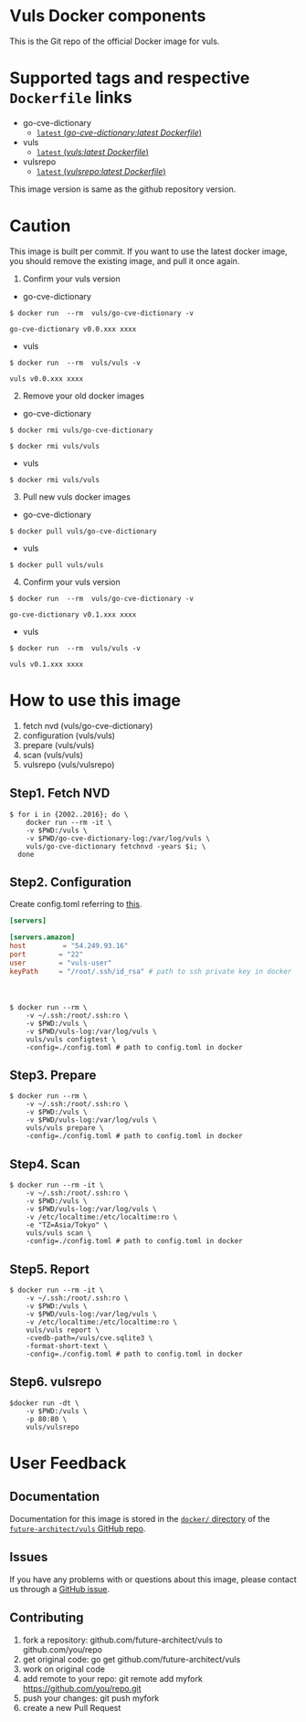 # Vuls Docker components

This is the Git repo of the official Docker image for vuls.

# Supported tags and respective `Dockerfile` links

- go-cve-dictionary
  - [`latest` (*go-cve-dictionary:latest Dockerfile*)]()
- vuls
  - [`latest` (*vuls:latest Dockerfile*)]()
- vulsrepo
  - [`latest` (*vulsrepo:latest Dockerfile*)]()

This image version is same as the github repository version.

# Caution

This image is built per commit.
If you want to use the latest docker image, you should remove the existing image, and pull it once again.

1. Confirm your vuls version

- go-cve-dictionary

```console
$ docker run  --rm  vuls/go-cve-dictionary -v

go-cve-dictionary v0.0.xxx xxxx
```

- vuls

```console
$ docker run  --rm  vuls/vuls -v

vuls v0.0.xxx xxxx
```

2. Remove your old docker images

- go-cve-dictionary

```
$ docker rmi vuls/go-cve-dictionary
```

```
$ docker rmi vuls/vuls
```

- vuls

```
$ docker rmi vuls/vuls
```

3. Pull new vuls docker images

- go-cve-dictionary

```
$ docker pull vuls/go-cve-dictionary
```

- vuls

```
$ docker pull vuls/vuls
```

4. Confirm your vuls version

```console
$ docker run  --rm  vuls/go-cve-dictionary -v

go-cve-dictionary v0.1.xxx xxxx
```

- vuls

```console
$ docker run  --rm  vuls/vuls -v

vuls v0.1.xxx xxxx
```


# How to use this image

1. fetch nvd (vuls/go-cve-dictionary)
1. configuration (vuls/vuls)
1. prepare (vuls/vuls)
1. scan (vuls/vuls)
1. vulsrepo (vuls/vulsrepo)

## Step1. Fetch NVD

```console
$ for i in {2002..2016}; do \
    docker run --rm -it \
    -v $PWD:/vuls \
    -v $PWD/go-cve-dictionary-log:/var/log/vuls \
    vuls/go-cve-dictionary fetchnvd -years $i; \
  done
```

## Step2. Configuration

Create config.toml referring to [this](https://github.com/future-architect/vuls#configuration).

```toml
[servers]

[servers.amazon]
host         = "54.249.93.16"
port        = "22"
user        = "vuls-user"
keyPath     = "/root/.ssh/id_rsa" # path to ssh private key in docker
```
　

```console
$ docker run --rm \
    -v ~/.ssh:/root/.ssh:ro \
    -v $PWD:/vuls \
    -v $PWD/vuls-log:/var/log/vuls \
    vuls/vuls configtest \
    -config=./config.toml # path to config.toml in docker
```

## Step3. Prepare

```console
$ docker run --rm \
    -v ~/.ssh:/root/.ssh:ro \
    -v $PWD:/vuls \
    -v $PWD/vuls-log:/var/log/vuls \
    vuls/vuls prepare \
    -config=./config.toml # path to config.toml in docker
```

## Step4. Scan

```console
$ docker run --rm -it \
    -v ~/.ssh:/root/.ssh:ro \
    -v $PWD:/vuls \
    -v $PWD/vuls-log:/var/log/vuls \
    -v /etc/localtime:/etc/localtime:ro \
    -e "TZ=Asia/Tokyo" \
    vuls/vuls scan \
    -config=./config.toml # path to config.toml in docker
```

## Step5. Report

```console
$ docker run --rm -it \
    -v ~/.ssh:/root/.ssh:ro \
    -v $PWD:/vuls \
    -v $PWD/vuls-log:/var/log/vuls \
    -v /etc/localtime:/etc/localtime:ro \
    vuls/vuls report \
    -cvedb-path=/vuls/cve.sqlite3 \
    -format-short-text \
    -config=./config.toml # path to config.toml in docker
```

## Step6. vulsrepo

```console
$docker run -dt \
    -v $PWD:/vuls \
    -p 80:80 \
    vuls/vulsrepo
```

# User Feedback

## Documentation

Documentation for this image is stored in the [`docker/` directory]() of the [`future-architect/vuls` GitHub repo](https://github.com/future-architect/vuls). 

## Issues

If you have any problems with or questions about this image, please contact us through a [GitHub issue](https://github.com/future-architect/vuls/issues). 

## Contributing

1. fork a repository: github.com/future-architect/vuls to github.com/you/repo
1. get original code: go get github.com/future-architect/vuls
1. work on original code
1. add remote to your repo: git remote add myfork https://github.com/you/repo.git
1. push your changes: git push myfork
1. create a new Pull Request
